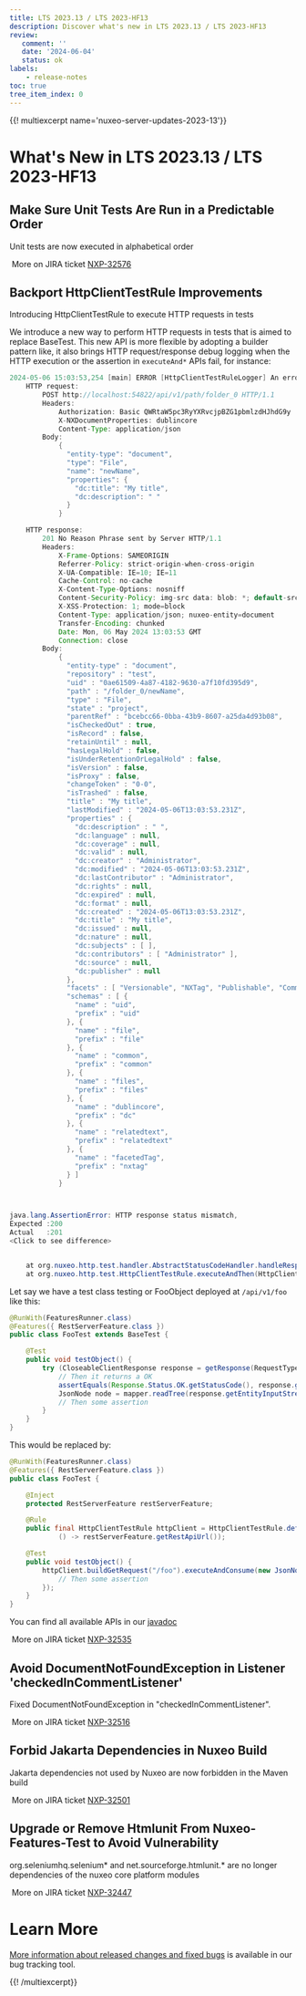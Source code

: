 ```yaml
---
title: LTS 2023.13 / LTS 2023-HF13
description: Discover what's new in LTS 2023.13 / LTS 2023-HF13
review:
   comment: ''
   date: '2024-06-04'
   status: ok
labels:
    - release-notes
toc: true
tree_item_index: 0
---
```


{{! multiexcerpt name='nuxeo-server-updates-2023-13'}}
# What's New in LTS 2023.13 / LTS 2023-HF13

## Make Sure Unit Tests Are Run in a Predictable Order


Unit tests are now executed in alphabetical order

<i class="fa fa-long-arrow-right" aria-hidden="true"></i>&nbsp;More on JIRA ticket [NXP-32576](https://jira.nuxeo.com/browse/NXP-32576)

## Backport HttpClientTestRule Improvements


Introducing HttpClientTestRule to execute HTTP requests in tests

We introduce a new way to perform HTTP requests in tests that is aimed to replace BaseTest.
This new API is more flexible by adopting a builder pattern like, it also brings HTTP request/response debug logging when the HTTP execution or the assertion in `executeAnd*` APIs fail, for instance:
```Java
2024-05-06 15:03:53,254 [main] ERROR [HttpClientTestRuleLogger] An error occurred during HTTP request execution or during HTTP response handling:
    HTTP request:
        POST http://localhost:54822/api/v1/path/folder_0 HTTP/1.1
        Headers:
            Authorization: Basic QWRtaW5pc3RyYXRvcjpBZG1pbmlzdHJhdG9y
            X-NXDocumentProperties: dublincore
            Content-Type: application/json
        Body:
            {
              "entity-type": "document",
              "type": "File",
              "name": "newName",
              "properties": {
                "dc:title": "My title",
                "dc:description": " "
              }
            }

    HTTP response:
        201 No Reason Phrase sent by Server HTTP/1.1
        Headers:
            X-Frame-Options: SAMEORIGIN
            Referrer-Policy: strict-origin-when-cross-origin
            X-UA-Compatible: IE=10; IE=11
            Cache-Control: no-cache
            X-Content-Type-Options: nosniff
            Content-Security-Policy: img-src data: blob: *; default-src blob: *; script-src 'unsafe-inline' 'unsafe-eval' data: *; style-src 'unsafe-inline' *; font-src data: *
            X-XSS-Protection: 1; mode=block
            Content-Type: application/json; nuxeo-entity=document
            Transfer-Encoding: chunked
            Date: Mon, 06 May 2024 13:03:53 GMT
            Connection: close
        Body:
            {
              "entity-type" : "document",
              "repository" : "test",
              "uid" : "0ae61509-4a87-4182-9630-a7f10fd395d9",
              "path" : "/folder_0/newName",
              "type" : "File",
              "state" : "project",
              "parentRef" : "bcebcc66-0bba-43b9-8607-a25da4d93b08",
              "isCheckedOut" : true,
              "isRecord" : false,
              "retainUntil" : null,
              "hasLegalHold" : false,
              "isUnderRetentionOrLegalHold" : false,
              "isVersion" : false,
              "isProxy" : false,
              "changeToken" : "0-0",
              "isTrashed" : false,
              "title" : "My title",
              "lastModified" : "2024-05-06T13:03:53.231Z",
              "properties" : {
                "dc:description" : " ",
                "dc:language" : null,
                "dc:coverage" : null,
                "dc:valid" : null,
                "dc:creator" : "Administrator",
                "dc:modified" : "2024-05-06T13:03:53.231Z",
                "dc:lastContributor" : "Administrator",
                "dc:rights" : null,
                "dc:expired" : null,
                "dc:format" : null,
                "dc:created" : "2024-05-06T13:03:53.231Z",
                "dc:title" : "My title",
                "dc:issued" : null,
                "dc:nature" : null,
                "dc:subjects" : [ ],
                "dc:contributors" : [ "Administrator" ],
                "dc:source" : null,
                "dc:publisher" : null
              },
              "facets" : [ "Versionable", "NXTag", "Publishable", "Commentable", "HasRelatedText", "Downloadable" ],
              "schemas" : [ {
                "name" : "uid",
                "prefix" : "uid"
              }, {
                "name" : "file",
                "prefix" : "file"
              }, {
                "name" : "common",
                "prefix" : "common"
              }, {
                "name" : "files",
                "prefix" : "files"
              }, {
                "name" : "dublincore",
                "prefix" : "dc"
              }, {
                "name" : "relatedtext",
                "prefix" : "relatedtext"
              }, {
                "name" : "facetedTag",
                "prefix" : "nxtag"
              } ]
            }



java.lang.AssertionError: HTTP response status mismatch, 
Expected :200
Actual   :201
<Click to see difference>


	at org.nuxeo.http.test.handler.AbstractStatusCodeHandler.handleResponse(AbstractStatusCodeHandler.java:49)
	at org.nuxeo.http.test.HttpClientTestRule.executeAndThen(HttpClientTestRule.java:454)
```

Let say we have a test class testing or FooObject deployed at `/api/v1/foo` like this:
```java
@RunWith(FeaturesRunner.class)
@Features({ RestServerFeature.class })
public class FooTest extends BaseTest {

    @Test
    public void testObject() {
        try (CloseableClientResponse response = getResponse(RequestType.GET, "/foo")) {
            // Then it returns a OK
            assertEquals(Response.Status.OK.getStatusCode(), response.getStatus());
            JsonNode node = mapper.readTree(response.getEntityInputStream());
            // Then some assertion
        }
    }
}
```

This would be replaced by:
```java
@RunWith(FeaturesRunner.class)
@Features({ RestServerFeature.class })
public class FooTest {

    @Inject
    protected RestServerFeature restServerFeature;

    @Rule
    public final HttpClientTestRule httpClient = HttpClientTestRule.defaultClient(
            () -> restServerFeature.getRestApiUrl());

    @Test
    public void testObject() {
        httpClient.buildGetRequest("/foo").executeAndConsume(new JsonNodeHandler(), node -> {
            // Then some assertion
        });
    }
}
```

You can find all available APIs in our [javadoc](https://doc.nuxeo.com/javadoc/2023-lts/org/nuxeo/http/test/HttpClientTestRule.html)

<i class="fa fa-long-arrow-right" aria-hidden="true"></i>&nbsp;More on JIRA ticket [NXP-32535](https://jira.nuxeo.com/browse/NXP-32535)

## Avoid DocumentNotFoundException in Listener 'checkedInCommentListener'


Fixed DocumentNotFoundException in "checkedInCommentListener".

<i class="fa fa-long-arrow-right" aria-hidden="true"></i>&nbsp;More on JIRA ticket [NXP-32516](https://jira.nuxeo.com/browse/NXP-32516)

## Forbid Jakarta Dependencies in Nuxeo Build


Jakarta dependencies not used by Nuxeo are now forbidden in the Maven build

<i class="fa fa-long-arrow-right" aria-hidden="true"></i>&nbsp;More on JIRA ticket [NXP-32501](https://jira.nuxeo.com/browse/NXP-32501)

## Upgrade or Remove Htmlunit From Nuxeo-Features-Test to Avoid Vulnerability


org.seleniumhq.selenium* and net.sourceforge.htmlunit.* are no longer dependencies of the nuxeo core platform modules

<i class="fa fa-long-arrow-right" aria-hidden="true"></i>&nbsp;More on JIRA ticket [NXP-32447](https://jira.nuxeo.com/browse/NXP-32447)


# Learn More

[More information about released changes and fixed bugs](https://jira.nuxeo.com/secure/ReleaseNote.jspa?projectId=10011&version=22899) is available in our bug tracking tool.

{{! /multiexcerpt}}
